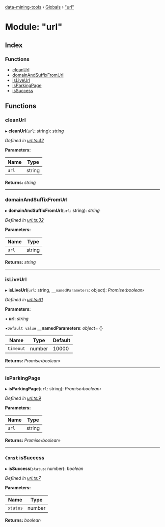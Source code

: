 [data-mining-tools](../README.md) › [Globals](../globals.md) › ["url"](_url_.md)

# Module: "url"

## Index

### Functions

* [cleanUrl](_url_.md#cleanurl)
* [domainAndSuffixFromUrl](_url_.md#domainandsuffixfromurl)
* [isLiveUrl](_url_.md#isliveurl)
* [isParkingPage](_url_.md#isparkingpage)
* [isSuccess](_url_.md#const-issuccess)

## Functions

###  cleanUrl

▸ **cleanUrl**(`url`: string): *string*

*Defined in [url.ts:42](https://github.com/tewen/data-mining-tools/blob/9a5675d/src/lib/url.ts#L42)*

**Parameters:**

Name | Type |
------ | ------ |
`url` | string |

**Returns:** *string*

___

###  domainAndSuffixFromUrl

▸ **domainAndSuffixFromUrl**(`url`: string): *string*

*Defined in [url.ts:32](https://github.com/tewen/data-mining-tools/blob/9a5675d/src/lib/url.ts#L32)*

**Parameters:**

Name | Type |
------ | ------ |
`url` | string |

**Returns:** *string*

___

###  isLiveUrl

▸ **isLiveUrl**(`url`: string, `__namedParameters`: object): *Promise‹boolean›*

*Defined in [url.ts:61](https://github.com/tewen/data-mining-tools/blob/9a5675d/src/lib/url.ts#L61)*

**Parameters:**

▪ **url**: *string*

▪`Default value`  **__namedParameters**: *object*= {}

Name | Type | Default |
------ | ------ | ------ |
`timeout` | number | 10000 |

**Returns:** *Promise‹boolean›*

___

###  isParkingPage

▸ **isParkingPage**(`url`: string): *Promise‹boolean›*

*Defined in [url.ts:9](https://github.com/tewen/data-mining-tools/blob/9a5675d/src/lib/url.ts#L9)*

**Parameters:**

Name | Type |
------ | ------ |
`url` | string |

**Returns:** *Promise‹boolean›*

___

### `Const` isSuccess

▸ **isSuccess**(`status`: number): *boolean*

*Defined in [url.ts:7](https://github.com/tewen/data-mining-tools/blob/9a5675d/src/lib/url.ts#L7)*

**Parameters:**

Name | Type |
------ | ------ |
`status` | number |

**Returns:** *boolean*
